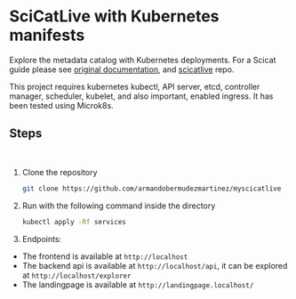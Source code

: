 # SciCatLive with Kubernetes manifests

Explore the metadata catalog with Kubernetes deployments. For a Scicat guide please see [original documentation](https://scicatproject.github.io/documentation/), and [scicatlive](https://github.com/SciCatProject/scicatlive) repo.

This project requires kubernetes kubectl, API server, etcd, controller manager, scheduler, kubelet, and also important, enabled ingress. It has been tested using Microk8s.

## Steps

</details markdown="1">
<br>

1. Clone the repository
   ```sh
   git clone https://github.com/armandobermudezmartinez/myscicatlive
   ```
2. Run with the following command inside the directory
   ```sh
   kubectl apply -Rf services
   ```
3. Endpoints:

- The frontend is available at `http://localhost`
- The backend api is available at `http://localhost/api`, it can be explored at `http://localhost/explorer`
- The landingpage is available at `http://landingpage.localhost/`
